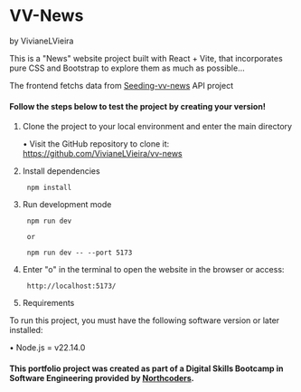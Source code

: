 # VV-News 
by VivianeLVieira

This is a "News" website project built with React + Vite, that incorporates pure CSS and Bootstrap to explore them as much as possible...

The frontend fetchs data from [Seeding-vv-news](https://github.com/VivianeLVieira/Seeding-VV-News) API project 


#### Follow the steps below to test the project by creating your version!

1. Clone the project to your local environment and enter the main directory

    •	Visit the GitHub repository to clone it: https://github.com/VivianeLVieira/vv-news
    
2. Install dependencies 

        npm install

3. Run development mode

        npm run dev 

        or 
        
        npm run dev -- --port 5173

4. Enter "o" in the terminal to open the website in the browser or access: 

        http://localhost:5173/

5. Requirements

To run this project, you must have the following software version or later installed:

•	Node.js = v22.14.0


#### This portfolio project was created as part of a Digital Skills Bootcamp in Software Engineering provided by [Northcoders](https://northcoders.com/).

